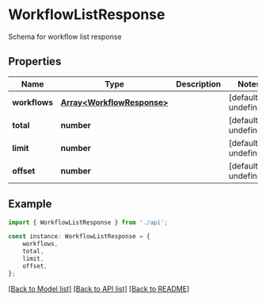 # WorkflowListResponse

Schema for workflow list response

## Properties

Name | Type | Description | Notes
------------ | ------------- | ------------- | -------------
**workflows** | [**Array&lt;WorkflowResponse&gt;**](WorkflowResponse.md) |  | [default to undefined]
**total** | **number** |  | [default to undefined]
**limit** | **number** |  | [default to undefined]
**offset** | **number** |  | [default to undefined]

## Example

```typescript
import { WorkflowListResponse } from './api';

const instance: WorkflowListResponse = {
    workflows,
    total,
    limit,
    offset,
};
```

[[Back to Model list]](../README.md#documentation-for-models) [[Back to API list]](../README.md#documentation-for-api-endpoints) [[Back to README]](../README.md)
